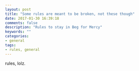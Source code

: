 ```yaml
---
layout: post
title: "Some rules are meant to be broken, not these though"
date: 2017-01-30 16:39:18
comments: false
description: "Rules to stay in Beg for Mercy"
keywords: ""
categories:
- general
tags:
- rules, general
---
```


rules, lolz.